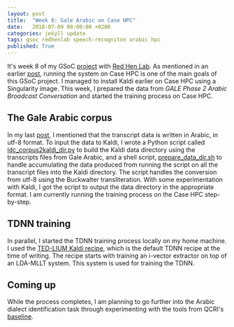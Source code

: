 ```yaml
---
layout: post
title:  "Week 8: Gale Arabic on Case HPC"
date:   2018-07-09 00:00:00 +0200
categories: jekyll update
tags: gsoc redhenlab speech-recogniton arabic hpc
published: True
---
```


It's week 8 of my GSoC [project](https://summerofcode.withgoogle.com/projects/#5542722241298432) with [Red Hen Lab](www.redhenlab.org). As mentioned in an earlier [post](https://ai-zahran.github.io/jekyll/update/2018/06/16/Week-5-Case-HPC.html), running the system on Case HPC is one of the main goals of this GSoC project. I managed to install Kaldi earlier on Case HPC using a Singularity image. This week, I prepared the data from *GALE Phase 2 Arabic Broadcast Conversation* and started the training process on Case HPC.

## The Gale Arabic corpus
In my last [post](https://ai-zahran.github.io/jekyll/update/2018/06/29/Week-7-Arabic-Speech-Data.html), I mentioned that the transcript data is written in Arabic, in utf-8 format. To input the data to Kaldi, I wrote a Python script called [ldc_corpus2kaldi_dir.py](https://github.com/ai-zahran/arabic_asr_and_di/blob/dev/arabic_asr/utils/ldc_corpus2kaldi_dir.py) to build the Kaldi data directory using the transcripts files from Gale Arabic, and a shell script, [prepare_data_dir.sh](https://github.com/ai-zahran/arabic_asr_and_di/blob/dev/arabic_asr/local/prepare_data_dir.sh) to handle accumulating the data produced from running the script on all the transcript files into the Kaldi directory. The script handles the conversion from utf-8 using the Buckwalter transliteration. With some experimentation with Kaldi, I got the script to output the data directory in the appropriate format. I am currently running the training process on the Case HPC step-by-step.

## TDNN training
In parallel, I started the TDNN training process locally on my home machine. I used the [TED-LIUM Kaldi recipe](https://github.com/kaldi-asr/kaldi/blob/master/egs/tedlium/s5_r2/local/nnet3/tuning/run_tdnn_1b.sh), which is the default TDNN recipe at the time of writing. The recipe starts with training an i-vector extractor on top of an LDA-MLLT system. This system is used for training the TDNN.

## Coming up
While the process completes, I am planning to go further into the Arabic dialect identification task through experimenting with the tools from QCRI's [baseline](https://github.com/qcri/dialectID).